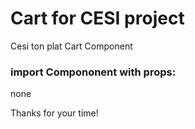 # Cart for CESI project
Cesi ton plat Cart Component

### import Compononent with props:
none

Thanks for your time!
